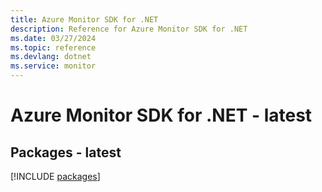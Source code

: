 ```yaml
---
title: Azure Monitor SDK for .NET
description: Reference for Azure Monitor SDK for .NET
ms.date: 03/27/2024
ms.topic: reference
ms.devlang: dotnet
ms.service: monitor
---
```

# Azure Monitor SDK for .NET - latest
## Packages - latest
[!INCLUDE [packages](monitor-index.md)]